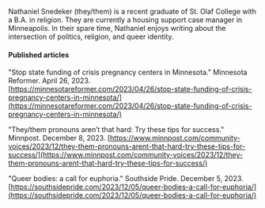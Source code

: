 
Nathaniel Snedeker (they/them) is a recent graduate of St. Olaf College with a B.A. in religion. They are currently a housing support case manager in Minneapolis. In their spare time, Nathaniel enjoys writing about the intersection of politics, religion, and queer identity. 

#### Published articles

"Stop state funding of crisis pregnancy centers in Minnesota." Minnesota Reformer. April 26, 2023. [https://minnesotareformer.com/2023/04/26/stop-state-funding-of-crisis-pregnancy-centers-in-minnesota/](https://minnesotareformer.com/2023/04/26/stop-state-funding-of-crisis-pregnancy-centers-in-minnesota/)

"They/them pronouns aren’t that hard: Try these tips for success."  Minnpost. December 8, 2023. [https://www.minnpost.com/community-voices/2023/12/they-them-pronouns-arent-that-hard-try-these-tips-for-success/](https://www.minnpost.com/community-voices/2023/12/they-them-pronouns-arent-that-hard-try-these-tips-for-success/)

"Queer bodies: a call for euphoria." Southside Pride. December 5, 2023. [https://southsidepride.com/2023/12/05/queer-bodies-a-call-for-euphoria/](https://southsidepride.com/2023/12/05/queer-bodies-a-call-for-euphoria/)
